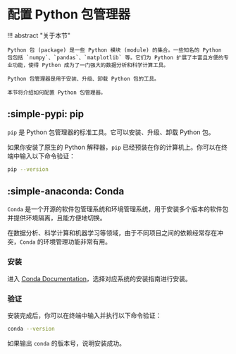 # 配置 Python 包管理器

!!! abstract "关于本节"

    Python 包 (package) 是一些 Python 模块 (module) 的集合。一些知名的 Python 包包括 `numpy`、`pandas`、`matplotlib` 等。它们为 Python 扩展了丰富且方便的专业功能，使得 Python 成为了一门强大的数据分析和科学计算工具。

    Python 包管理器是用于安装、升级、卸载 Python 包的工具。

    本节将介绍如何配置 Python 包管理器。

## :simple-pypi: pip

`pip` 是 Python 包管理器的标准工具。它可以安装、升级、卸载 Python 包。

如果你安装了原生的 Python 解释器，`pip` 已经预装在你的计算机上。你可以在终端中输入以下命令验证：

```bash
pip --version
```

## :simple-anaconda: Conda

`Conda` 是一个开源的软件包管理系统和环境管理系统，用于安装多个版本的软件包并提供环境隔离，且能方便地切换。

在数据分析、科学计算和机器学习等领域，由于不同项目之间的依赖经常存在冲突，`Conda` 的环境管理功能非常有用。

### 安装

进入 [Conda Documentation](https://docs.conda.io/projects/conda/en/stable/)，选择对应系统的安装指南进行安装。

### 验证

安装完成后，你可以在终端中输入并执行以下命令验证：

```bash
conda --version
```

如果输出 `conda` 的版本号，说明安装成功。
